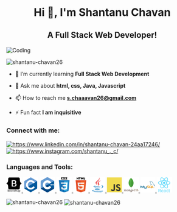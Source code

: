 <h1 align="center">Hi 👋, I'm Shantanu Chavan</h1>
<h2 align="center">A Full Stack Web Developer!</h2>
<img align="center" alt="Coding" width="900" src="https://i.pinimg.com/originals/15/e7/e3/15e7e300166c962d3b8a22f60b5cac9e.gif">
<br>

<p align="left"> <img src="https://komarev.com/ghpvc/?username=shantanu-chavan26&label=Profile%20views&color=0e75b6&style=flat" alt="shantanu-chavan26" /> </p>

- 🌱 I’m currently learning **Full Stack Web Development**

- 💬 Ask me about **html, css, Java, Javascript**

- 📫 How to reach me **s.chaaavan26@gmail.com**

- ⚡ Fun fact **I am inquisitive**

<h3 align="left">Connect with me:</h3>
<p align="left">
<a href="https://linkedin.com/in/https://www.linkedin.com/in/shantanu-chavan-24aa17246/" target="blank"><img align="center" src="https://raw.githubusercontent.com/rahuldkjain/github-profile-readme-generator/master/src/images/icons/Social/linked-in-alt.svg" alt="https://www.linkedin.com/in/shantanu-chavan-24aa17246/" height="30" width="40" /></a>
<a href="https://instagram.com/https://www.instagram.com/shantanu_._c/" target="blank"><img align="center" src="https://raw.githubusercontent.com/rahuldkjain/github-profile-readme-generator/master/src/images/icons/Social/instagram.svg" alt="https://www.instagram.com/shantanu_._c/" height="30" width="40" /></a>
</p>

<h3 align="left">Languages and Tools:</h3>
<p align="left"> <a href="https://getbootstrap.com" target="_blank" rel="noreferrer"> <img src="https://raw.githubusercontent.com/devicons/devicon/master/icons/bootstrap/bootstrap-plain-wordmark.svg" alt="bootstrap" width="40" height="40"/> </a> <a href="https://www.cprogramming.com/" target="_blank" rel="noreferrer"> <img src="https://raw.githubusercontent.com/devicons/devicon/master/icons/c/c-original.svg" alt="c" width="40" height="40"/> </a> <a href="https://www.w3schools.com/cpp/" target="_blank" rel="noreferrer"> <img src="https://raw.githubusercontent.com/devicons/devicon/master/icons/cplusplus/cplusplus-original.svg" alt="cplusplus" width="40" height="40"/> </a> <a href="https://www.w3schools.com/css/" target="_blank" rel="noreferrer"> <img src="https://raw.githubusercontent.com/devicons/devicon/master/icons/css3/css3-original-wordmark.svg" alt="css3" width="40" height="40"/> </a> <a href="https://www.w3.org/html/" target="_blank" rel="noreferrer"> <img src="https://raw.githubusercontent.com/devicons/devicon/master/icons/html5/html5-original-wordmark.svg" alt="html5" width="40" height="40"/> </a> <a href="https://www.java.com" target="_blank" rel="noreferrer"> <img src="https://raw.githubusercontent.com/devicons/devicon/master/icons/java/java-original.svg" alt="java" width="40" height="40"/> </a> <a href="https://developer.mozilla.org/en-US/docs/Web/JavaScript" target="_blank" rel="noreferrer"> <img src="https://raw.githubusercontent.com/devicons/devicon/master/icons/javascript/javascript-original.svg" alt="javascript" width="40" height="40"/> </a> <a href="https://www.mongodb.com/" target="_blank" rel="noreferrer"> <img src="https://raw.githubusercontent.com/devicons/devicon/master/icons/mongodb/mongodb-original-wordmark.svg" alt="mongodb" width="40" height="40"/> </a> <a href="https://www.mysql.com/" target="_blank" rel="noreferrer"> <img src="https://raw.githubusercontent.com/devicons/devicon/master/icons/mysql/mysql-original-wordmark.svg" alt="mysql" width="40" height="40"/> </a> <a href="https://reactjs.org/" target="_blank" rel="noreferrer"> <img src="https://raw.githubusercontent.com/devicons/devicon/master/icons/react/react-original-wordmark.svg" alt="react" width="40" height="40"/> </a> </p>

<p><img align="left" src="https://github-readme-stats.vercel.app/api/top-langs?username=shantanu-chavan26&show_icons=true&locale=en&layout=compact" alt="shantanu-chavan26" /></p>

<p>&nbsp;<img align="center" src="https://github-readme-stats.vercel.app/api?username=shantanu-chavan26&show_icons=true&locale=en" alt="shantanu-chavan26" /></p>
